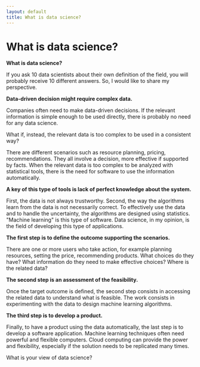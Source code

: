 ```yaml
---
layout: default
title: What is data science?
---
```


# What is data science?

**What is data science?**

If you ask 10 data scientists about their own definition of the field, you will probably receive 10 different answers. So, I would like to share my perspective. 

**Data-driven decision might require complex data.**

Companies often need to make data-driven decisions. If the relevant information is simple enough to be used directly, there is probably no need for any data science.

What if, instead, the relevant data is too complex to be used in a consistent way?

There are different scenarios such as resource planning, pricing, recommendations. They all involve a decision, more effective if supported by facts. When the relevant data is too complex to be analyzed with statistical tools, there is the need for software to use the information automatically.


**A key of this type of tools is lack of perfect knowledge about the system.**

First, the data is not always trustworthy. Second, the way the algorithms learn from the data is not necessarily correct. To effectively use the data and to handle the uncertainty, the algorithms are designed using statistics. "Machine learning" is this type of software. Data science, in my opinion, is the field of developing this type of applications. 

**The first step is to define the outcome supporting the scenarios.**

There are one or more users who take action, for example planning  resources, setting the price, recommending products. What choices do they have? What information do they need to make effective choices? Where is the related data? 

**The second step is an assessment of the feasibility.**

Once the target outcome is defined, the second step consists in accessing the related data to understand what is feasible. The work consists in experimenting with the data to design machine learning algorithms. 

**The third step is to develop a product.**

Finally, to have a product using the data automatically, the last step is to develop a software application. Machine learning techniques often need powerful and flexible computers. Cloud computing can provide the power and flexibility, especially if the solution needs to be replicated many times.

What is your view of data science?
